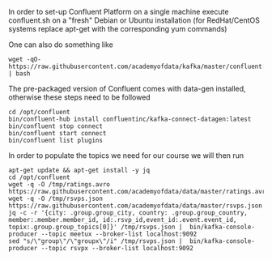 In order to set-up Confluent Platform on a single machine execute confluent.sh on a "fresh" Debian or Ubuntu installation (for RedHat/CentOS systems replace apt-get with the corresponding yum commands)

One can also do something like
```
wget -qO- https://raw.githubusercontent.com/academyofdata/kafka/master/confluent.sh | bash
```
The pre-packaged version of Confluent comes with data-gen installed, otherwise these steps need to be followed

```
cd /opt/confluent
bin/confluent-hub install confluentinc/kafka-connect-datagen:latest
bin/confluent stop connect
bin/confluent start connect
bin/confluent list plugins
```

In order to populate the topics we need for our course we will then run

```
apt-get update && apt-get install -y jq
cd /opt/confluent
wget -q -O /tmp/ratings.avro https://raw.githubusercontent.com/academyofdata/data/master/ratings.avro
wget -q -O /tmp/rsvps.json https://raw.githubusercontent.com/academyofdata/data/master/rsvps.json
jq -c -r '{city: .group.group_city, country: .group.group_country, member:.member.member_id, id:.rsvp_id,event_id:.event.event_id, topix:.group.group_topics[0]}' /tmp/rsvps.json |  bin/kafka-console-producer --topic meetux --broker-list localhost:9092
sed "s/\"group\"/\"groupx\"/i" /tmp/rsvps.json |  bin/kafka-console-producer --topic rsvpx --broker-list localhost:9092
```

